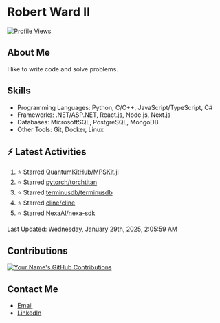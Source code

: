 
# Robert Ward II

[![Profile Views](https://komarev.com/ghpvc/?username=Robert-W-Ward)](https://github.com/Robert-W-Ward)

## About Me
I like to write code and solve problems.

## Skills
- Programming Languages: Python, C/C++, JavaScript/TypeScript, C#
- Frameworks: .NET/ASP.NET, React.js, Node.js, Next.js
- Databases: MicrosoftSQL, PostgreSQL, MongoDB
- Other Tools: Git, Docker, Linux

## :zap: Latest Activities
<!--RECENT_ACTIVITY:start-->
1. ⭐ Starred [QuantumKitHub/MPSKit.jl](https://github.com/QuantumKitHub/MPSKit.jl)
2. ⭐ Starred [pytorch/torchtitan](https://github.com/pytorch/torchtitan)
3. ⭐ Starred [terminusdb/terminusdb](https://github.com/terminusdb/terminusdb)
4. ⭐ Starred [cline/cline](https://github.com/cline/cline)
5. ⭐ Starred [NexaAI/nexa-sdk](https://github.com/NexaAI/nexa-sdk)
<!--RECENT_ACTIVITY:end-->

<!--RECENT_ACTIVITY:last_update-->
Last Updated: Wednesday, January 29th, 2025, 2:05:59 AM
<!--RECENT_ACTIVITY:last_update_end-->

<!--END_SECTIN:activity-->
## Contributions
[![Your Name's GitHub Contributions](https://github-readme-streak-stats.herokuapp.com/?user=Robert-W-Ward&theme=radical)](https://github.com/your-username)

## Contact Me
- [Email](mailto:robertwesleyward2019@gmail.com)
- [LinkedIn](https://linkedin.com/in/https://www.linkedin.com/in/robert-ward-ii/)
